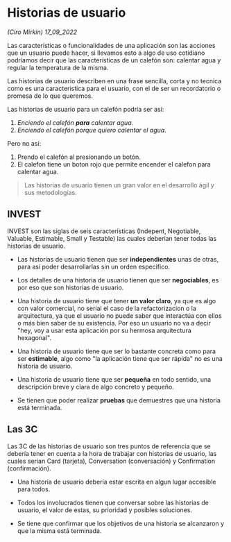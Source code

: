 # Historias de usuario
*(Ciro Mirkin) 17_09_2022* <br>

Las características o funcionalidades de una aplicación son las acciones que un usuario puede hacer, si llevamos esto a algo de uso cotidiano podríamos decir que las características de un calefón son: calentar agua y regular la temperatura de la misma.

Las historias de usuario describen en una frase sencilla, corta y no tecnica como es una caracteristica para el usuario, con el de ser un recordatorio o promesa de lo que queremos.

Las historias de usuario para un calefón podría ser así:

1. *Enciendo el calefón **para** calentar agua.*
2. *Enciendo el calefón porque quiero calentar el agua.*

Pero no así:

1. Prendo el calefón al presionando un botón.
2. El calefon tiene un boton rojo que permite encender el calefon para calentar agua.



> Las historias de usuario tienen un gran valor en el desarrollo ágil y sus metodologías.

## INVEST

INVEST son las siglas de seis características (Indepent, Negotiable, Valuable, Estimable, Small y Testable) las cuales deberían tener todas las historias de usuario.

* Las historias de usuario tienen que ser **independientes** unas de otras, para así poder desarrollarlas sin un orden especifico.

* Los detalles de una historia de usuario tienen que ser **negociables**, es por eso que son historias de usuario.

* Una historia de usuario tiene que tener **un valor claro**, ya que es algo con valor comercial, no serial el caso de la refactorizacion o la arquitectura, ya que el usuario no puede saber que interactúa con ellos o más bien saber de su existencia. Por eso un usuario no va a decir "hey, voy a usar esta aplicación por su hermosa arquitectura hexagonal".

* Una historia de usuario tiene que ser lo bastante concreta como para ser **estimable**, algo como "la aplicación tiene que ser rápida" no es una historia de usuario.

* Una historia de usuario tiene que ser **pequeña** en todo sentido, una descripción breve y clara de algo concreto y pequeño.

* Se tienen que poder realizar **pruebas** que demuestres que una historia está terminada.

## Las 3C

Las 3C de las historias de usuario son tres puntos de referencia que se debería tener en cuenta a la hora de trabajar con historias de usuario, las cuales serian Card (tarjeta), Conversation (conversación) y Confirmation (confirmación).

* Una historia de usuario debería estar escrita en algun lugar accesible para todos.

* Todos los involucrados tienen que conversar sobre las historias de usuario, el valor de estas, su prioridad y posibles soluciones. 

* Se tiene que confirmar que los objetivos de una historia se alcanzaron y que la misma está terminada.
